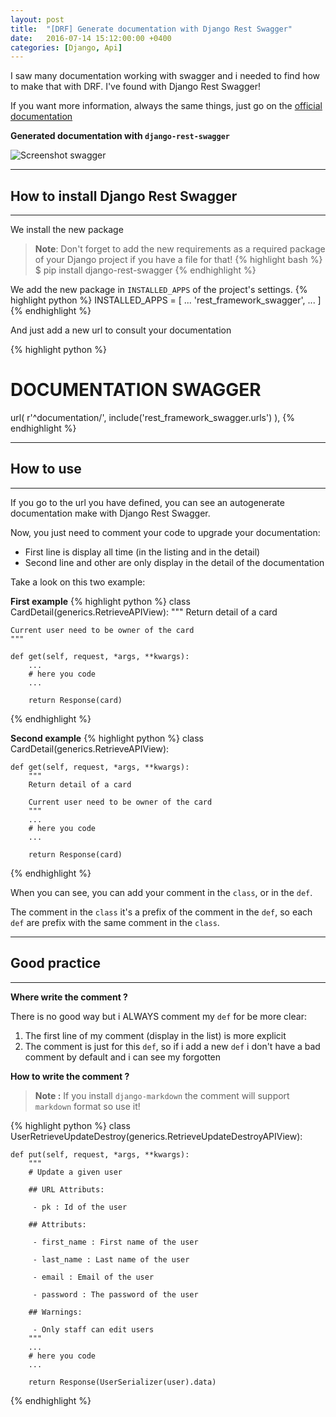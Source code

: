 ```yaml
---
layout: post
title:  "[DRF] Generate documentation with Django Rest Swagger"
date:   2016-07-14 15:12:00:00 +0400
categories: [Django, Api]
---
```


I saw many documentation working with swagger and i needed to 
find how to make that with DRF. I've found with Django Rest Swagger!

If you want more information, always the same things, just go on the [official documentation](http://www.django-rest-framework.org/topics/documenting-your-api/#django-rest-swagger)

**Generated documentation with `django-rest-swagger`**

![Screenshot swagger](https://raw.githubusercontent.com/RignonNoel/RignonNoel.github.io/master/static/img/_posts/DRF-swagger.png?token=ALfs2MlO6pEpGh8gJe1Nq_80wA1pgcn-ks5XkSUfwA%3D%3D  "Screenshot swagger")

---

## How to install Django Rest Swagger ##

---

We install the new package

>**Note**: Don't forget to add the new requirements as a required 
> package of your Django project if you have a file for that!
{% highlight bash %}
$ pip install django-rest-swagger
{% endhighlight %}

We add the new package in `INSTALLED_APPS` of the project's settings.
{% highlight python %}
INSTALLED_APPS = [
    ...
    'rest_framework_swagger',
    ...
]
{% endhighlight %}

And just add a new url to consult your documentation

{% highlight python %}
# DOCUMENTATION SWAGGER
url(
    r'^documentation/',
    include('rest_framework_swagger.urls')
),
{% endhighlight %}

---

## How to use ##

---

If you go to the url you have defined, you can see an 
autogenerate documentation make with Django Rest Swagger.

Now, you just need to comment your code to upgrade your documentation:

* First line is display all time (in the listing and in the detail)
* Second line and other are only display in the detail of the documentation

Take a look on this two example:

**First example**
{% highlight python %}
class CardDetail(generics.RetrieveAPIView):
    """
    Return detail of a card

    Current user need to be owner of the card
    """

    def get(self, request, *args, **kwargs):
        ...
        # here you code
        ...
        
        return Response(card)
{% endhighlight %}

**Second example**
{% highlight python %}
class CardDetail(generics.RetrieveAPIView):

    def get(self, request, *args, **kwargs):
        """
        Return detail of a card
    
        Current user need to be owner of the card
        """
        ...
        # here you code
        ...
        
        return Response(card)
{% endhighlight %}

When you can see, you can add your comment in the `class`, or in the `def`.

The comment in the `class` it's a prefix of the comment in the `def`, so each `def` are prefix with the same comment in the `class`.

---

## Good practice ##

---

**Where write the comment ?**

There is no good way but i ALWAYS comment my `def` for be more clear:

 1. The first line of my comment (display in the list) is more explicit
 2. The comment is just for this `def`, so if i add a new `def` i don't have a bad comment by default and i can see my forgotten

**How to write the comment ?**

> **Note :** If you install `django-markdown` the comment will support 
> `markdown` format so use it!

{% highlight python %}
class UserRetrieveUpdateDestroy(generics.RetrieveUpdateDestroyAPIView):

    def put(self, request, *args, **kwargs):
        """
        # Update a given user

        ## URL Attributs:

         - pk : Id of the user

        ## Attributs:

         - first_name : First name of the user

         - last_name : Last name of the user

         - email : Email of the user

         - password : The password of the user

        ## Warnings:

         - Only staff can edit users
        """
        ...
        # here you code
        ...
        
        return Response(UserSerializer(user).data)
{% endhighlight %}
